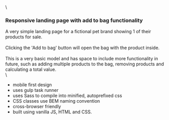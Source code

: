 \
\

### Responsive landing page with add to bag functionality

A very simple landing page for a fictional pet brand showing 1 of their products for sale.\
\
Clicking the 'Add to bag' button will open the bag with the product inside.\
\
This is a very basic model and has space to include more functionality in future, such as adding multiple products to the bag, removing products and calculating a total value.
\
\

-   mobile first design
-   uses gulp task runner
-   uses Sass to compile into minified, autoprefixed css
-   CSS classes use BEM naming convention
-   cross-browser friendly
-   built using vanilla JS, HTML and CSS.
